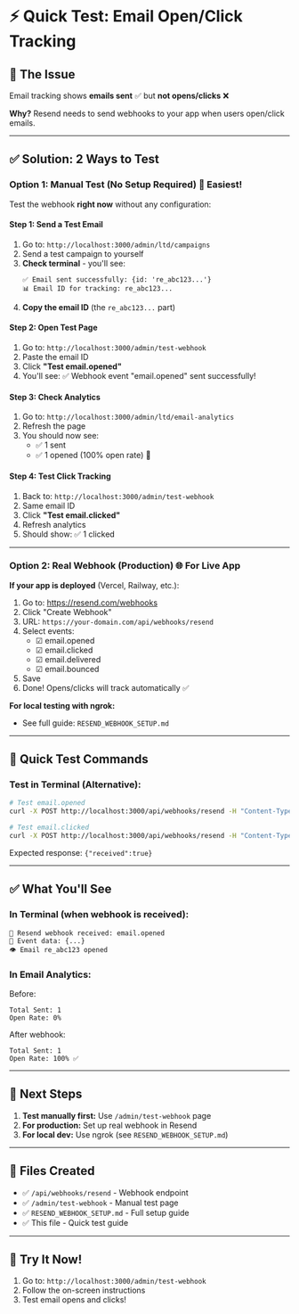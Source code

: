 # ⚡ Quick Test: Email Open/Click Tracking

## 🎯 The Issue

Email tracking shows **emails sent** ✅ but **not opens/clicks** ❌

**Why?** Resend needs to send webhooks to your app when users open/click emails.

---

## ✅ Solution: 2 Ways to Test

### **Option 1: Manual Test (No Setup Required)** 🚀 Easiest!

Test the webhook **right now** without any configuration:

#### Step 1: Send a Test Email

1. Go to: `http://localhost:3000/admin/ltd/campaigns`
2. Send a test campaign to yourself
3. **Check terminal** - you'll see:
   ```
   ✅ Email sent successfully: {id: 're_abc123...'}
   📊 Email ID for tracking: re_abc123...
   ```
4. **Copy the email ID** (the `re_abc123...` part)

#### Step 2: Open Test Page

1. Go to: `http://localhost:3000/admin/test-webhook`
2. Paste the email ID
3. Click **"Test email.opened"**
4. You'll see: ✅ Webhook event "email.opened" sent successfully!

#### Step 3: Check Analytics

1. Go to: `http://localhost:3000/admin/ltd/email-analytics`
2. Refresh the page
3. You should now see:
   - ✅ 1 sent
   - ✅ 1 opened (100% open rate) 🎉

#### Step 4: Test Click Tracking

1. Back to: `http://localhost:3000/admin/test-webhook`
2. Same email ID
3. Click **"Test email.clicked"**
4. Refresh analytics
5. Should show: ✅ 1 clicked

---

### **Option 2: Real Webhook (Production)** 🌐 For Live App

**If your app is deployed** (Vercel, Railway, etc.):

1. Go to: https://resend.com/webhooks
2. Click "Create Webhook"
3. URL: `https://your-domain.com/api/webhooks/resend`
4. Select events:
   - ☑ email.opened
   - ☑ email.clicked
   - ☑ email.delivered
   - ☑ email.bounced
5. Save
6. Done! Opens/clicks will track automatically ✅

**For local testing with ngrok:**
- See full guide: `RESEND_WEBHOOK_SETUP.md`

---

## 🧪 Quick Test Commands

### Test in Terminal (Alternative):

```bash
# Test email.opened
curl -X POST http://localhost:3000/api/webhooks/resend -H "Content-Type: application/json" -d '{"type":"email.opened","data":{"email_id":"test-123"}}'

# Test email.clicked
curl -X POST http://localhost:3000/api/webhooks/resend -H "Content-Type: application/json" -d '{"type":"email.clicked","data":{"email_id":"test-123"}}'
```

Expected response: `{"received":true}`

---

## ✅ What You'll See

### In Terminal (when webhook is received):
```
📧 Resend webhook received: email.opened
📧 Event data: {...}
👁️ Email re_abc123 opened
```

### In Email Analytics:
Before:
```
Total Sent: 1
Open Rate: 0%
```

After webhook:
```
Total Sent: 1
Open Rate: 100% ✅
```

---

## 🎯 Next Steps

1. **Test manually first:** Use `/admin/test-webhook` page
2. **For production:** Set up real webhook in Resend
3. **For local dev:** Use ngrok (see `RESEND_WEBHOOK_SETUP.md`)

---

## 📁 Files Created

- ✅ `/api/webhooks/resend` - Webhook endpoint
- ✅ `/admin/test-webhook` - Manual test page
- ✅ `RESEND_WEBHOOK_SETUP.md` - Full setup guide
- ✅ This file - Quick test guide

---

## 🚀 Try It Now!

1. Go to: `http://localhost:3000/admin/test-webhook`
2. Follow the on-screen instructions
3. Test email opens and clicks!


